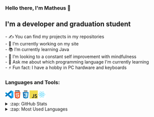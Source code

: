 ### Hello there, I'm Matheus  👋



## I'm a developer and graduation student
<div width="100%" height="1" background-color= "#b1b1b1"></div>
- ✍ You can find my projects in my repositories <br />
- 🔭 I’m currently working on my site <br />
- 📚 I’m currently learning Java <br />
- 🌱 I’m looking to a constant self improvement with mindfulness<br />
- 💬 Ask me about which programming language I'm currently learning <br />
- ⚡ Fun fact: I have a hobby in PC hardware and keyboards<br />

### Languages and Tools:
<img align="left" alt="Visual Studio Code" width="26px" src="https://raw.githubusercontent.com/github/explore/80688e429a7d4ef2fca1e82350fe8e3517d3494d/topics/visual-studio-code/visual-studio-code.png" />
<img align="left" alt="HTML5" width="26px" src="https://raw.githubusercontent.com/github/explore/80688e429a7d4ef2fca1e82350fe8e3517d3494d/topics/html/html.png" />
<img align="left" alt="CSS3" width="26px" src="https://raw.githubusercontent.com/github/explore/80688e429a7d4ef2fca1e82350fe8e3517d3494d/topics/css/css.png" />
<img align="left" alt="JavaScript" width="26px" src="https://raw.githubusercontent.com/github/explore/80688e429a7d4ef2fca1e82350fe8e3517d3494d/topics/javascript/javascript.png" />
<img align="left" alt="React" width="26px" src="https://raw.githubusercontent.com/github/explore/80688e429a7d4ef2fca1e82350fe8e3517d3494d/topics/react/react.png"
<br />
<br />
<br />

<details>
  <summary>:zap: GitHub Stats</summary>

  <img align="left" alt="Matheus's GitHub Stats" src="https://github-readme-stats.vercel.app/api?username=rezendematheus&show_icons=true&hide_border=true" />

</details>
<details>
  <summary>:zap: Most Used Languages</summary>

<img align="left" alt="Matheus's GitHub Top Languages" src="https://github-readme-stats.vercel.app/api/top-langs/?username=rezendematheus" />

</details>
<!--
**rezendematheus/rezendematheus** is a ✨ _special_ ✨ repository because its `README.md` (this file) appears on your GitHub profile.

Here are some ideas to get you started:

- 🔭 I’m currently working on ...
- 🌱 I’m currently learning ...
- 👯 I’m looking to collaborate on ...
- 🤔 I’m looking for help with ...
- 💬 Ask me about ...
- 📫 How to reach me: ...
- 😄 Pronouns: ...
- ⚡ Fun fact: ...
-->
